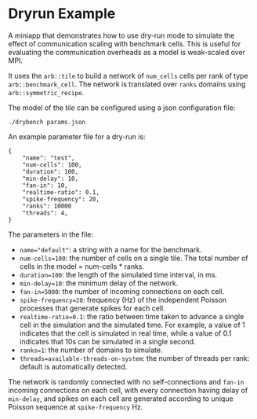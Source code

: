 # Dryrun Example

A miniapp that demonstrates how to use dry-run mode to simulate the effect of communication scaling
with benchmark cells. This is useful for evaluating the communication overheads as a model
is weak-scaled over MPI.


It uses the `arb::tile` to build a network of `num_cells` cells per rank of type
`arb::benchmark_cell`. The network is translated over `ranks` domains using `arb::symmetric_recipe`.

The model of the *tile* can be configured using a json configuration file:

```
./drybench params.json
```

An example parameter file for a dry-run is:
```
{
    "name": "test",
    "num-cells": 100,
    "duration": 100,
    "min-delay": 10,
    "fan-in": 10,
    "realtime-ratio": 0.1,
    "spike-frequency": 20,
    "ranks": 10000
    "threads": 4,
}
```

The parameters in the file:
  * `name="default"`: a string with a name for the benchmark.
  * `num-cells=100`: the number of cells on a single tile.
    The total number of cells in the model = num-cells * ranks.
  * `duration=100`: the length of the simulated time interval, in ms.
  * `min-delay=10`: the minimum delay of the network.
  * `fan-in=5000`: the number of incoming connections on each cell.
  * `spike-frequency=20`: frequency (Hz) of the independent Poisson processes that
    generate spikes for each cell.
  * `realtime-ratio=0.1`: the ratio between time taken to advance a single cell in
    the simulation and the simulated time. For example, a value of 1 indicates
    that the cell is simulated in real time, while a value of 0.1 indicates
    that 10s can be simulated in a single second.
  * `ranks=1`: the number of domains to simulate.
  * `threads=available-threads-on-system`: the number of threads per rank: default is automatically detected.

The network is randomly connected with no self-connections and `fan-in`
incoming connections on each cell, with every connection having delay of `min-delay`,
and spikes on each cell are generated according to unique Poisson sequence at `spike-frequency` Hz.
